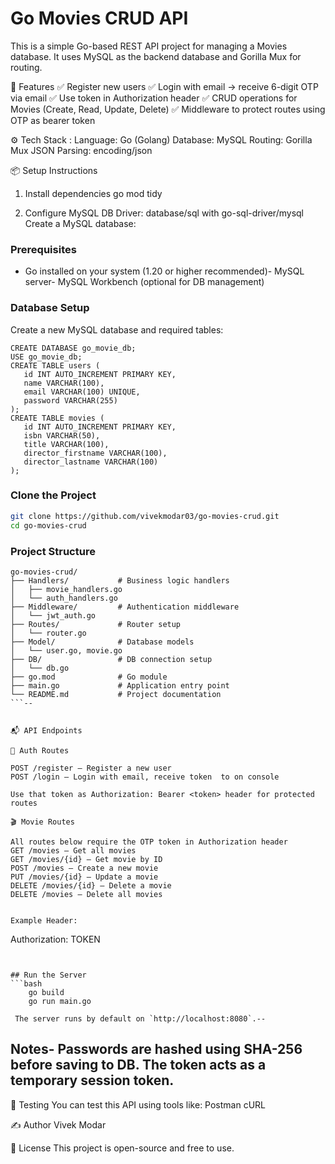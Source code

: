 # Go Movies CRUD API
 This is a simple Go-based REST API project for managing a Movies database. It uses
 MySQL as the backend database and Gorilla Mux for routing.
 
🚀 Features
✅ Register new users
✅ Login with email → receive 6-digit OTP via email
✅ Use token in Authorization header
✅ CRUD operations for Movies (Create, Read, Update, Delete)
✅ Middleware to protect routes using OTP as bearer token


 ⚙️ Tech Stack :
Language: Go (Golang)
Database: MySQL
Routing: Gorilla Mux
JSON Parsing: encoding/json


📦 Setup Instructions

1. Install dependencies
go mod tidy

2. Configure MySQL
DB Driver: database/sql with go-sql-driver/mysql
Create a MySQL database:

 ### Prerequisites
- Go installed on your system (1.20 or higher recommended)- MySQL server- MySQL Workbench (optional for DB management)
 ### Database Setup
 Create a new MySQL database and required tables:
 ```
 CREATE DATABASE go_movie_db;
 USE go_movie_db;
 CREATE TABLE users (
    id INT AUTO_INCREMENT PRIMARY KEY,
    name VARCHAR(100),
    email VARCHAR(100) UNIQUE,
    password VARCHAR(255)
 );
 CREATE TABLE movies (
    id INT AUTO_INCREMENT PRIMARY KEY,
    isbn VARCHAR(50),
    title VARCHAR(100),
    director_firstname VARCHAR(100),
    director_lastname VARCHAR(100)
 );
```
 ### Clone the Project
 ```bash
 git clone https://github.com/vivekmodar03/go-movies-crud.git
 cd go-movies-crud
 ```
 ### Project Structure
 ```
go-movies-crud/
├── Handlers/           # Business logic handlers
│   ├── movie_handlers.go
│   └── auth_handlers.go
├── Middleware/         # Authentication middleware
│   └── jwt_auth.go
├── Routes/             # Router setup
│   └── router.go
├── Model/              # Database models
│   └── user.go, movie.go
├── DB/                 # DB connection setup
│   └── db.go
├── go.mod              # Go module
├── main.go             # Application entry point
└── README.md           # Project documentation
 ```--


📬 API Endpoints

🔐 Auth Routes

POST /register – Register a new user
POST /login – Login with email, receive token  to on console

Use that token as Authorization: Bearer <token> header for protected routes

🎬 Movie Routes

All routes below require the OTP token in Authorization header
GET /movies – Get all movies
GET /movies/{id} – Get movie by ID
POST /movies – Create a new movie
PUT /movies/{id} – Update a movie
DELETE /movies/{id} – Delete a movie
DELETE /movies – Delete all movies


 Example Header:
 ```
 Authorization: TOKEN
 ```--


## Run the Server
 ```bash
     go build
     go run main.go
 ```
     The server runs by default on `http://localhost:8080`.--
## Notes- Passwords are hashed using SHA-256 before saving to DB. The token acts as a temporary session token.

🧪 Testing
You can test this API using tools like:
Postman
cURL

✍️ Author
Vivek Modar

📜 License
This project is open-source and free to use.